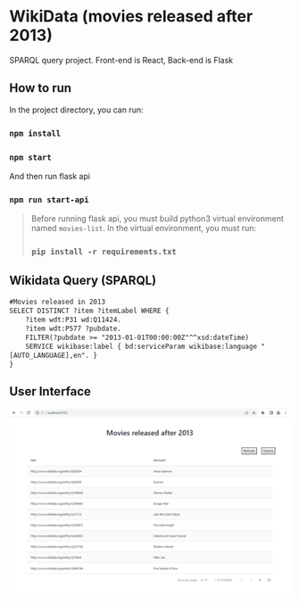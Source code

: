 # WikiData (movies released after 2013)
SPARQL query project. Front-end is React, Back-end is Flask

## How to run

In the project directory, you can run:

### `npm install`
### `npm start`

And then run flask api

### `npm run start-api`

>Before running flask api, you must build python3 virtual environment named ```movies-list```.
In the virtual environment, you must run:
>
>### `pip install -r requirements.txt`

## Wikidata Query (SPARQL)
```
#Movies released in 2013
SELECT DISTINCT ?item ?itemLabel WHERE {
    ?item wdt:P31 wd:Q11424.
    ?item wdt:P577 ?pubdate.
    FILTER(?pubdate >= "2013-01-01T00:00:00Z"^^xsd:dateTime)
    SERVICE wikibase:label { bd:serviceParam wikibase:language "[AUTO_LANGUAGE],en". }
}
```
## User Interface
<img src="Screenshot.png" width=700>